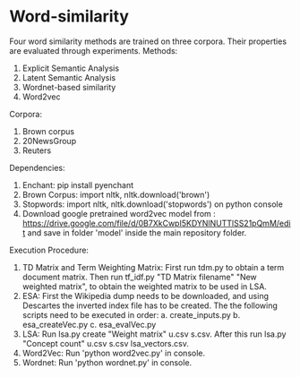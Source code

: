 # Word-similarity
Four word similarity methods are trained on three corpora. Their properties are evaluated through experiments. 
Methods:  
1. Explicit Semantic Analysis  
2. Latent Semantic Analysis  
3. Wordnet-based similarity  
4. Word2vec  
  
Corpora:
1. Brown corpus  
2. 20NewsGroup  
3. Reuters  
  
Dependencies:
1. Enchant: pip install pyenchant
2. Brown Corpus: import nltk, nltk.download('brown')
3. Stopwords: import nltk, nltk.download('stopwords') on python console
4. Download google pretrained word2vec model from : https://drive.google.com/file/d/0B7XkCwpI5KDYNlNUTTlSS21pQmM/edit and save in folder 'model' inside the main repository folder.



Execution Procedure:
1. TD Matrix and Term Weighting Matrix: First run tdm.py to obtain a term document matrix. Then run tf_idf.py "TD Matrix filename" "New weighted matrix", to obtain the weighted matrix to be used in LSA.
2. ESA: First the Wikipedia dump needs to be downloaded, and using Descartes the inverted index file has to be created. The the following scripts need to be executed in order:
    a. create_inputs.py
    b. esa_createVec.py
    c. esa_evalVec.py
3. LSA: Run lsa.py create "Weight matrix" u.csv s.csv. After this run lsa.py "Concept count" u.csv s.csv lsa_vectors.csv.
4. Word2Vec: Run 'python word2vec.py' in console.
5. Wordnet: Run 'python wordnet.py' in console.
